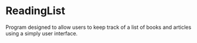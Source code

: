 # ReadingList
Program designed to allow users to keep track of a list of books and articles using a simply user interface.
